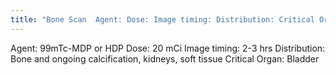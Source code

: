 ```yaml
---
title: "Bone Scan  Agent: Dose: Image timing: Distribution: Critical Organ:"
---
```

Agent: 99mTc-MDP or HDP 
Dose: 20 mCi 
Image timing: 2-3 hrs
Distribution: Bone and ongoing calcification, kidneys, soft tissue 
Critical Organ: Bladder

